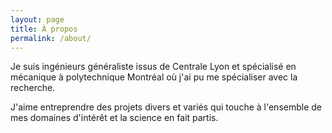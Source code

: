 ```yaml
---
layout: page
title: À propos
permalink: /about/
---
```


Je suis ingénieurs généraliste issus de Centrale Lyon et spécialisé en mécanique à polytechnique Montréal où j'ai pu me spécialiser avec la recherche.

J'aime entreprendre des projets divers et variés qui touche à l'ensemble de mes domaines d'intérêt et la science en fait partis.